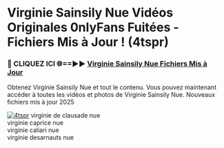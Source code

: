 # Virginie Sainsily Nue Vidéos Originales 0nlyFans Fuitées - Fichiers Mis à Jour ! (4tspr)

<h3>🔴 CLIQUEZ ICI 🌐==►► <a href="https://tinyurl.com/2pmr4ezf" rel="nofollow">Virginie Sainsily Nue Fichiers Mis à Jour</a></h3>

Obtenez Virginie Sainsily Nue et tout le contenu. Vous pouvez maintenant accéder à toutes les vidéos et photos de Virginie Sainsily Nue. Nouveaux fichiers mis à jour 2025

[![4tspr](https://i.imgur.com/6SNvagu.gif)](https://tinyurl.com/2pmr4ezf)
virginie de clausade nue<br>
virginie caprice nue<br>
virginie caliari nue<br>
virginie desarnauts nue